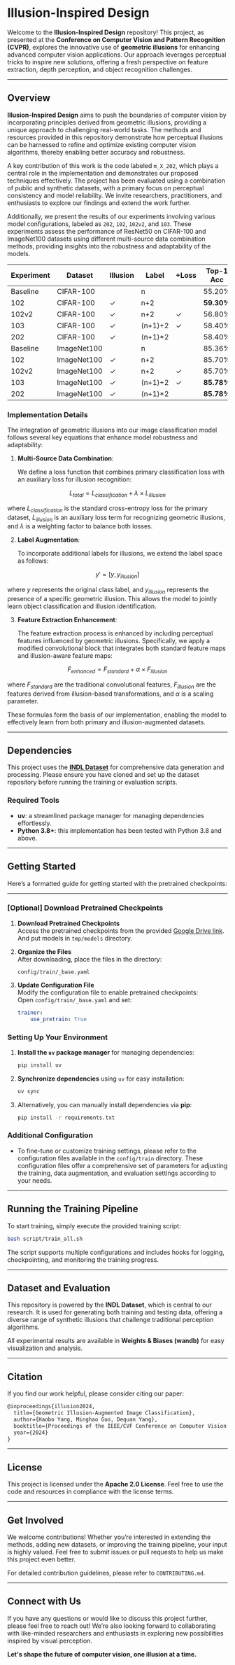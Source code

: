 # Illusion-Inspired Design

Welcome to the **Illusion-Inspired Design** repository! This project, as presented at the **Conference on Computer Vision and Pattern Recognition (CVPR)**, explores the innovative use of **geometric illusions** for enhancing advanced computer vision applications. Our approach leverages perceptual tricks to inspire new solutions, offering a fresh perspective on feature extraction, depth perception, and object recognition challenges.

---

## Overview

**Illusion-Inspired Design** aims to push the boundaries of computer vision by incorporating principles derived from geometric illusions, providing a unique approach to challenging real-world tasks. The methods and resources provided in this repository demonstrate how perceptual illusions can be harnessed to refine and optimize existing computer vision algorithms, thereby enabling better accuracy and robustness.

A key contribution of this work is the code labeled `m_X_202`, which plays a central role in the implementation and demonstrates our proposed techniques effectively. The project has been evaluated using a combination of public and synthetic datasets, with a primary focus on perceptual consistency and model reliability. We invite researchers, practitioners, and enthusiasts to explore our findings and extend the work further.

Additionally, we present the results of our experiments involving various model configurations, labeled as `202`, `102`, `102v2`, and `103`. These experiments assess the performance of ResNet50 on CIFAR-100 and ImageNet100 datasets using different multi-source data combination methods, providing insights into the robustness and adaptability of the models.

| Experiment | Dataset     | Illusion | Label    | +Loss | Top-1 Acc  | Top-5 Acc  | Illusion Acc |
| ---------- | ----------- | -------- | -------- | ----- | ---------- | ---------- | ------------ |
| Baseline   | CIFAR-100   |          | n        |       | 55.20%     | 83.36%     |              |
| 102        | CIFAR-100   | ✓        | n+2      |       | **59.30%** | 85.50%     | **85.20%**   |
| 102v2      | CIFAR-100   | ✓        | n+2      | ✓     | 56.80%     | 84.30%     | **87.70%**   |
| 103        | CIFAR-100   | ✓        | (n+1)+2  | ✓     | 58.40%     | **85.70%** | 84.00%       |
| 202        | CIFAR-100   | ✓        | (n+1)\*2 |       | 58.40%     | **85.90%** | 84.80%       |
| Baseline   | ImageNet100 |          | n        |       | 85.36%     | 97.52%     |              |
| 102        | ImageNet100 | ✓        | n+2      |       | 85.70%     | **98.00%** | 80.00%       |
| 102v2      | ImageNet100 | ✓        | n+2      | ✓     | 85.70%     | 97.93%     | 91.00%       |
| 103        | ImageNet100 | ✓        | (n+1)+2  | ✓     | **85.78%** | 97.70%     | **81.33%**   |
| 202        | ImageNet100 | ✓        | (n+1)\*2 |       | **85.78%** | 97.93%     | **81.83%**   |

### Implementation Details

The integration of geometric illusions into our image classification model follows several key equations that enhance model robustness and adaptability:

1. **Multi-Source Data Combination**:
   
   We define a loss function that combines primary classification loss with an auxiliary loss for illusion recognition:
   
$$
L_{total} = L_{classification} + \lambda \times L_{illusion}
$$
   
   where $L_{classification}$ is the standard cross-entropy loss for the primary dataset, $L_{illusion}$ is an auxiliary loss term for recognizing geometric illusions, and $\lambda$ is a weighting factor to balance both losses.

2. **Label Augmentation**:
   
   To incorporate additional labels for illusions, we extend the label space as follows:
   
$$
y' = [y, y_{illusion}]
$$
   
   where $y$ represents the original class label, and $y_{illusion}$ represents the presence of a specific geometric illusion. This allows the model to jointly learn object classification and illusion identification.

3. **Feature Extraction Enhancement**:
   
   The feature extraction process is enhanced by including perceptual features influenced by geometric illusions. Specifically, we apply a modified convolutional block that integrates both standard feature maps and illusion-aware feature maps:
   
$$
F_{enhanced} = F_{standard} + \alpha \times F_{illusion}
$$
   
   where $F_{standard}$ are the traditional convolutional features, $F_{illusion}$ are the features derived from illusion-based transformations, and $\alpha$ is a scaling parameter.

These formulas form the basis of our implementation, enabling the model to effectively learn from both primary and illusion-augmented datasets.

---

## Dependencies

This project uses the **[INDL Dataset](https://github.com/AierLab/indl-dataset)** for comprehensive data generation and processing. Please ensure you have cloned and set up the dataset repository before running the training or evaluation scripts.

### Required Tools

- **uv**: a streamlined package manager for managing dependencies effortlessly.
- **Python 3.8+**: this implementation has been tested with Python 3.8 and above.

---

## Getting Started
Here’s a formatted guide for getting started with the pretrained checkpoints:

---

### [Optional] Download Pretrained Checkpoints 

1. **Download Pretrained Checkpoints**  
   Access the pretrained checkpoints from the provided [Google Drive link](https://drive.google.com/drive/folders/1DEhBiSJGRuxYD4ypEj4z4wRVDwYW-v4X?usp=sharing). And put models in `tmp/models` directory.

3. **Organize the Files**  
   After downloading, place the files in the directory:  
   ```
   config/train/_base.yaml
   ```

4. **Update Configuration File**  
   Modify the configuration file to enable pretrained checkpoints:  
   Open `config/train/_base.yaml` and set:  
   ```yaml
   trainer:
       use_pretrain: True
   ```

### Setting Up Your Environment

1. **Install the `uv` package manager** for managing dependencies:
   ```bash
   pip install uv
   ```

2. **Synchronize dependencies** using `uv` for easy installation:
   ```bash
   uv sync
   ```

3. Alternatively, you can manually install dependencies via **pip**:
   ```bash
   pip install -r requirements.txt
   ```

### Additional Configuration

- To fine-tune or customize training settings, please refer to the configuration files available in the `config/train` directory. These configuration files offer a comprehensive set of parameters for adjusting the training, data augmentation, and evaluation settings according to your needs.

---

## Running the Training Pipeline

To start training, simply execute the provided training script:

```bash
bash script/train_all.sh
```

The script supports multiple configurations and includes hooks for logging, checkpointing, and monitoring the training progress.

---

## Dataset and Evaluation

This repository is powered by the **INDL Dataset**, which is central to our research. It is used for generating both training and testing data, offering a diverse range of synthetic illusions that challenge traditional perception algorithms.

All experimental results are available in **Weights & Biases (wandb)** for easy visualization and analysis.

---

## Citation

If you find our work helpful, please consider citing our paper:

```latex
@inproceedings{illusion2024,
  title={Geometric Illusion-Augmented Image Classification},
  author={Haobo Yang, Minghao Guo, Dequan Yang},
  booktitle={Proceedings of the IEEE/CVF Conference on Computer Vision and Pattern Recognition (CVPR)},
  year={2024}
}
```

---

## License

This project is licensed under the **Apache 2.0 License**. Feel free to use the code and resources in compliance with the license terms.

---

## Get Involved

We welcome contributions! Whether you’re interested in extending the methods, adding new datasets, or improving the training pipeline, your input is highly valued. Feel free to submit issues or pull requests to help us make this project even better.

For detailed contribution guidelines, please refer to `CONTRIBUTING.md`.

---

## Connect with Us

If you have any questions or would like to discuss this project further, please feel free to reach out! We’re also looking forward to collaborating with like-minded researchers and enthusiasts in exploring new possibilities inspired by visual perception.

**Let's shape the future of computer vision, one illusion at a time.**


